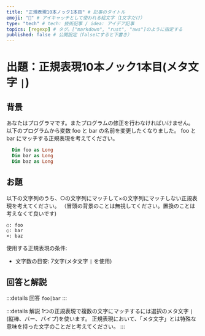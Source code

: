 ```yaml
---
title: "正規表現10本ノック1本目" # 記事のタイトル
emoji: "📝" # アイキャッチとして使われる絵文字（1文字だけ）
type: "tech" # tech: 技術記事 / idea: アイデア記事
topics: [regexp] # タグ。["markdown", "rust", "aws"]のように指定する
published: false # 公開設定（falseにすると下書き）
---
```

# 出題：正規表現10本ノック1本目(メタ文字 `|`)

## 背景

あなたはプログラマです。またプログラムの修正を行わなければいけません。
以下のプログラムから変数 foo と bar の名前を変更したくなりました。
foo と bar にマッチする正規表現を考えてください。

```vb
  Dim foo as Long
  Dim bar as Long
  Dim baz as Long
```

## お題
以下の文字列のうち、○の文字列にマッチして×の文字列にマッチしない正規表現を考えてください。
（冒頭の背景のことは無視してください。置換のことは考えなくて良いです)

    ○: foo
    ○: bar
    ×: baz

使用する正規表現の条件:
  * 文字数の目安: 7文字(メタ文字 `|` を使用)

## 回答と解説

:::details 回答
`foo|bar`
:::

:::details 解説
1つの正規表現で複数の文字にマッチするには選択のメタ文字 `|` (縦棒、バー、パイプ)を使います。
正規表現において、「メタ文字」とは特殊な意味を持った文字のことだと考えてください。
:::
